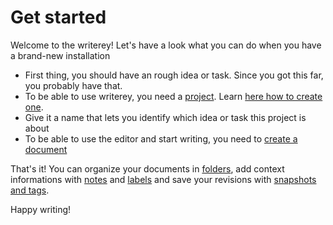 # Get started

Welcome to the writerey! Let's have a look what you can do when you have a brand-new installation

- First thing, you should have an rough idea or task. Since you got this far, you probably have that.
- To be able to use writerey, you need a [project](../projects/#what-is-a-project). Learn [here how to create one](../projects/#create-a-project).
- Give it a name that lets you identify which idea or task this project is about
- To be able to use the editor and start writing, you need to [create a document](../documents/#create-a-document)

That's it! You can organize your documents in [folders](../folders/), add context informations with [notes](../note-items/) and [labels](../labels/) and save your revisions with [snapshots and tags](../snapshots-tags/).

Happy writing!
